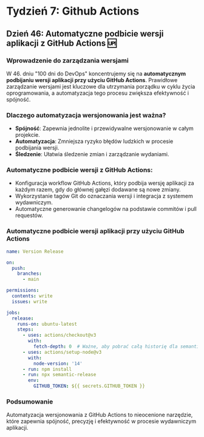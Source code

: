 # Tydzień 7: Github Actions

## Dzień 46: Automatyczne podbicie wersji aplikacji z GitHub Actions 🆙

### Wprowadzenie do zarządzania wersjami
W 46. dniu "100 dni do DevOps" koncentrujemy się na **automatycznym podbijaniu wersji aplikacji przy użyciu GitHub Actions**. Prawidłowe zarządzanie wersjami jest kluczowe dla utrzymania porządku w cyklu życia oprogramowania, a automatyzacja tego procesu zwiększa efektywność i spójność.

### Dlaczego automatyzacja wersjonowania jest ważna?
- **Spójność**: Zapewnia jednolite i przewidywalne wersjonowanie w całym projekcie.
- **Automatyzacja**: Zmniejsza ryzyko błędów ludzkich w procesie podbijania wersji.
- **Śledzenie**: Ułatwia śledzenie zmian i zarządzanie wydaniami.

### Automatyczne podbicie wersji z GitHub Actions:
- Konfiguracja workflow GitHub Actions, który podbija wersję aplikacji za każdym razem, gdy do głównej gałęzi dodawane są nowe zmiany.
- Wykorzystanie tagów Git do oznaczania wersji i integracja z systemem wydawniczym.
- Automatyczne generowanie changelogów na podstawie commitów i pull requestów.


### Automatyczne podbicie wersji aplikacji przy użyciu GitHub Actions
```yaml
name: Version Release

on:
  push:
    branches:
      - main

permissions:
  contents: write
  issues: write

jobs:
  release:
    runs-on: ubuntu-latest
    steps:
      - uses: actions/checkout@v3
        with:
          fetch-depth: 0  # Ważne, aby pobrać całą historię dla semantic-release
      - uses: actions/setup-node@v3
        with:
          node-version: '14'
      - run: npm install
      - run: npx semantic-release
        env:
          GITHUB_TOKEN: ${{ secrets.GITHUB_TOKEN }}
```

### Podsumowanie
Automatyzacja wersjonowania z GitHub Actions to nieocenione narzędzie, które zapewnia spójność, precyzję i efektywność w procesie wydawniczym aplikacji.

